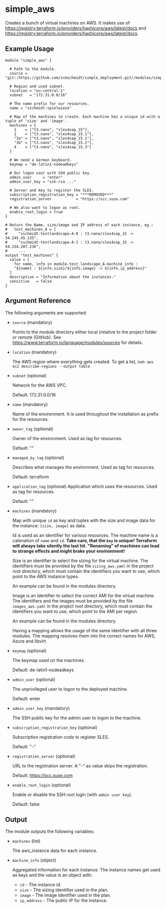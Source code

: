 # simple_aws

Creates a bunch of virtual machines on AWS.
It makes use of https://registry.terraform.io/providers/hashicorp/aws/latest/docs and https://registry.terraform.io/providers/hashicorp/aws/latest/docs.

## Example Usage

```
module "simple_aws" {

  # Path to the module.
  source = "git::https://github.com/scmschmidt/simple_deployment.git//modules/simple_aws"
  
  # Region and used subnet.
  location = "eu-central-1"
  subnet   = "172.31.0.0/16"
  
  # The name prefix for our resources.
  name = "sschmidt-spielwiese"

  # Map of the machines to create. Each machine has a unique id with a tuple of 'size' and 'image'.
  machines = {
    1    = ["t3.nano", "sles4sap_15"],
    2    = ["t3.nano", "sles4sap_15.1"],
    "3a" = ["t3.nano", "sles4sap_15.1"],
    "3b" = ["t3.nano", "sles4sap_15.2"],
    4    = ["t3.nano", "sles4sap_15.3"]
  }

  # We need a German keyboard.
  keymap = "de-latin1-nodeadkeys"

  # Our logon user with SSH public key.
  admin_user     = "enter"
  admin_user_key = "ssh-rsa ..." 

  # Server and key to register the SLES.
  subscription_registration_key = "***REMOVED***"
  registration_server           = "https://scc.suse.com"

  # We also want to logon as root.
  enable_root_login = true
}

# Return the Name, size/image and IP address of each instance, eg.:
#   test_machines_A = [
#     "sschmidt-testlandscape-A-0 : t3.nano/sles4sap_15 -> 34.245.45.135",
#     "sschmidt-testlandscape-A-1 : t3.nano/sles4sap_15 -> 54.154.207.236",
#     ...
output "test_machines" {
  value = [
    for name, info in module.test_landscape_A.machine_info :
    "${name} : ${info.size}/${info.image} -> ${info.ip_address}"
  ]
  description = "Information about the instances."
  sensitive   = false
}
```

## Argument Reference

The following arguments are supported:

* `source` (mandatory) 

   Points to the module directory either local (relative to the project folder or remote (GitHub).
   See https://www.terraform.io/language/modules/sources for details.

* `location`  (mandatory)
  
   The AWS region where everything gets created. To get a list, run: `aws ec2 describe-regions --output table`
  
* `subnet`  (optional)

  Network for the AWS VPC.

  Default: 172.31.0.0/16

* `name` (mandatory)  

  Name of the environment. It is used throughout the installation as prefix for the resources.

* `owner_tag`  (optional)

  Owner of the environment. Used as tag for resources.

  Default: ""

* `managed_by_tag`  (optional)

  Describes what manages the environment. Used as tag for resources.
  
  Default: terraform

* `application_tag`  (optional)
  Application which uses the resources. Used as tag for resources.
  
  Default: ""

* `machines` (mandatory)

  Map with unique `id` as key and tuples with the size and image data for the instance: `[size, image]` as data.

  Id is used as an identifier for various resources. The machine name is a catenation of `name` and `id`.
  **Take care, that the `key` is unique! Terraform will always take silently the last hit. "Renaming" of machines can lead to strange effects and might brake your environment!**

  Size is an identifier to select the sizing for the virtual machine. 
  The identifiers must be provided by the file `sizing_aws.yaml` in the project root directory, which 
  must contain the identifiers you want to use, which point to the AWS instance types. 
  
  An example can be found in the modules directory.
  
  Image is an identifier to select the correct AMI for the virtual machine.
  The identifiers and the images must be provided by the file `images_aws.yaml` in the project root directory, which
  must contain the identifiers you want to use, which point to the AMI per region.

  An example can be found in the modules directory.

  Having a mapping allows the usage of the same identifier with all three modules. The mapping resolves them into the correct names for AWS, Azure and libvirt.   

* `keymap` (optional)

  The keymap used on the machines.

  Default: de-latin1-nodeadkeys

* `admin_user` (optional)

  The unprivileged user to logon to the deployed machine.
   
  Default: enter 

* `admin_user_key` (mandatory)
   
  The SSH public key for the admin user to logon to the machine.

* `subscription_registration_key` (optional)
   
  Subscription registration code to register SLES.
  
  Default: "-"
  
* `registration_server` (optional)

  URL to the registration server. A "-" as value skips the registration.
   
  Default:      https://scc.suse.com
   
* `enable_root_login` (optional)

  Enable or disable the SSH root login (with `admin user key`).
  
  Default:      false 
  

## Output

The module outputs the following variables:

* `machines` (list)

  The aws_instance data for each instance.

* `machine_info` (object)

  Aggregated information for each instance.
  The instance names get used as keys and the value is an object with:
   
  * `id` - The instance id.
  * `size` - The sizing identifier used in the plan.
  * `image` - The image identifier used in the plan.
  * `ip_address` - The public IP for the instance.
